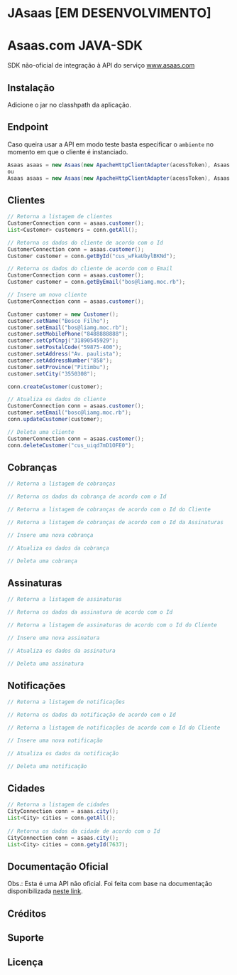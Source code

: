 # JAsaas [EM DESENVOLVIMENTO]

Asaas.com JAVA-SDK
=================

SDK não-oficial de integração à API do serviço www.asaas.com

Instalação
----------

Adicione o jar no classhpath da aplicação.

Endpoint
--------

Caso queira usar a API em modo teste basta especificar o `ambiente` no momento em que o cliente é instanciado.

```java
Asaas asaas = new Asaas(new ApacheHttpClientAdapter(acessToken), Asaas.AMBIENTE_HOMOLOGACAO);
ou
Asaas asaas = new Asaas(new ApacheHttpClientAdapter(acessToken), Asaas.AMBIENTE_PRODUCAO);
```


Clientes
--------

```java
// Retorna a listagem de clientes
CustomerConnection conn = asaas.customer();
List<Customer> customers = conn.getAll();

// Retorna os dados do cliente de acordo com o Id
CustomerConnection conn = asaas.customer();
Customer customer = conn.getById("cus_wFkaUbylBKNd");

// Retorna os dados do cliente de acordo com o Email
CustomerConnection conn = asaas.customer();
Customer customer = conn.getByEmail("bos@liamg.moc.rb");

// Insere um novo cliente
CustomerConnection conn = asaas.customer();

Customer customer = new Customer();
customer.setName("Bosco Filho");
customer.setEmail("bos@liamg.moc.rb");
customer.setMobilePhone("8488888888");
customer.setCpfCnpj("31890545929");
customer.setPostalCode("59875-400");
customer.setAddress("Av. paulista");
customer.setAddressNumber("858");
customer.setProvince("Pitimbu");
customer.setCity("3550308");

conn.createCustomer(customer);

// Atualiza os dados do cliente
CustomerConnection conn = asaas.customer();
customer.setEmail("bosc@liamg.moc.rb");
conn.updateCustomer(customer);

// Deleta uma cliente
CustomerConnection conn = asaas.customer();
conn.deleteCustomer("cus_uiqd7mD1OFE0");

```


Cobranças
------------

```java
// Retorna a listagem de cobranças

// Retorna os dados da cobrança de acordo com o Id

// Retorna a listagem de cobranças de acordo com o Id do Cliente

// Retorna a listagem de cobranças de acordo com o Id da Assinaturas

// Insere uma nova cobrança

// Atualiza os dados da cobrança

// Deleta uma cobrança
```


Assinaturas
------------

```java
// Retorna a listagem de assinaturas

// Retorna os dados da assinatura de acordo com o Id

// Retorna a listagem de assinaturas de acordo com o Id do Cliente

// Insere uma nova assinatura

// Atualiza os dados da assinatura

// Deleta uma assinatura
```


Notificações
------------

```java
// Retorna a listagem de notificações

// Retorna os dados da notificação de acordo com o Id

// Retorna a listagem de notificações de acordo com o Id do Cliente

// Insere uma nova notificação

// Atualiza os dados da notificação

// Deleta uma notificação
```


Cidades
------

```java
// Retorna a listagem de cidades
CityConnection conn = asaas.city();
List<City> cities = conn.getAll();
        
// Retorna os dados da cidade de acordo com o Id
CityConnection conn = asaas.city();
List<City> cities = conn.getyId(7637);

```

Documentação Oficial
--------------------

Obs.: Esta é uma API não oficial. Foi feita com base na documentação disponibilizada [neste link](https://docs.google.com/document/d/1XUJRHY_0nd45CzFK5EmjDK92qgaQJGMxT0rjZriTk-g).


Créditos
--------



Suporte
-------


Licença
-------

